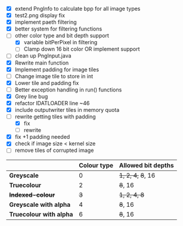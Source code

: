 - [x] extend PngInfo to calculate bpp for all image types
- [x] test2.png display fix
- [x] implement paeth filtering
- [x] better system for filtering functions
- [ ] other color type and bit depth support
    - [x] variable bitPerPixel in filtering
    - [ ] Clamp down 16 bit color OR implement support
- [ ] clean up PngInput.java
- [x] Rewrite main function
- [x] Implement padding for image tiles
- [ ] Change image tile to store in int
- [x] Lower tile and padding fix
- [ ] Better exception handling in run() functions
- [x] Grey line bug
- [x] refactor IDATLOADER line ~46
- [x] include outputwriter tiles in memory quota
- [ ] rewrite getting tiles with padding
  - [x] fix
  - [ ] rewrite
- [x] fix +1 padding needed
- [x] check if image size < kernel size
- [ ] remove tiles of corrupted image

|                           | Colour type | Allowed bit depths     |
|---------------------------|-------------|------------------------|
| **Greyscale**             | 0           | ~~1, 2, 4,~~ ~~8~~, 16 |
| **Truecolour**            | 2           | ~~8~~, 16              |
| ~~**Indexed-colour**~~    | ~~3~~       | ~~1, 2, 4, 8~~         |
| **Greyscale with alpha**  | 4           | ~~8~~, 16              |
| **Truecolour with alpha** | 6           | ~~8~~, 16              |
